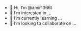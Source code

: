 - 👋 Hi, I’m @amir1366t
- 👀 I’m interested in ...
- 🌱 I’m currently learning ...
- 💞️ I’m looking to collaborate on ...


<!---
amir1366t/amir1366t is a ✨ special ✨ repository because its `README.md` (this file) appears on your GitHub profile.
You can click the Preview link to take a look at your changes.
--->
